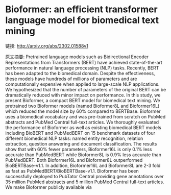 # Bioformer: an efficient transformer language model for biomedical text mining

链接: http://arxiv.org/abs/2302.01588v1

原文摘要:
Pretrained language models such as Bidirectional Encoder Representations from
Transformers (BERT) have achieved state-of-the-art performance in natural
language processing (NLP) tasks. Recently, BERT has been adapted to the
biomedical domain. Despite the effectiveness, these models have hundreds of
millions of parameters and are computationally expensive when applied to
large-scale NLP applications. We hypothesized that the number of parameters of
the original BERT can be dramatically reduced with minor impact on performance.
In this study, we present Bioformer, a compact BERT model for biomedical text
mining. We pretrained two Bioformer models (named Bioformer8L and Bioformer16L)
which reduced the model size by 60% compared to BERTBase. Bioformer uses a
biomedical vocabulary and was pre-trained from scratch on PubMed abstracts and
PubMed Central full-text articles. We thoroughly evaluated the performance of
Bioformer as well as existing biomedical BERT models including BioBERT and
PubMedBERT on 15 benchmark datasets of four different biomedical NLP tasks:
named entity recognition, relation extraction, question answering and document
classification. The results show that with 60% fewer parameters, Bioformer16L
is only 0.1% less accurate than PubMedBERT while Bioformer8L is 0.9% less
accurate than PubMedBERT. Both Bioformer16L and Bioformer8L outperformed
BioBERTBase-v1.1. In addition, Bioformer16L and Bioformer8L are 2-3 fold as
fast as PubMedBERT/BioBERTBase-v1.1. Bioformer has been successfully deployed
to PubTator Central providing gene annotations over 35 million PubMed abstracts
and 5 million PubMed Central full-text articles. We make Bioformer publicly
available via 